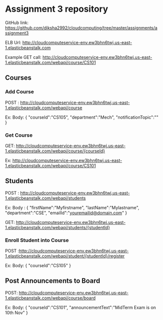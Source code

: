 # Assignment 3 repository

GitHub link: https://github.com/diksha2992/cloudcomputing/tree/master/assignments/assignment3

ELB Url: http://cloudcomputeservice-env.ew3bhn6twj.us-east-1.elasticbeanstalk.com


Example GET call:
http://cloudcomputeservice-env.ew3bhn6twj.us-east-1.elasticbeanstalk.com/webapi/course/CS101


## Courses

### Add Course
POST : http://cloudcomputeservice-env.ew3bhn6twj.us-east-1.elasticbeanstalk.com/webapi/course

Ex:
Body:
{
	"courseId":"CS105",
	"department":"Mech",
  "notificationTopic":"<sns topic name>"
}

### Get Course
GET: http://cloudcomputeservice-env.ew3bhn6twj.us-east-1.elasticbeanstalk.com/webapi/course/{courseId}

Ex: http://cloudcomputeservice-env.ew3bhn6twj.us-east-1.elasticbeanstalk.com/webapi/course/CS101

## Students
POST :  http://cloudcomputeservice-env.ew3bhn6twj.us-east-1.elasticbeanstalk.com/webapi/students

Ex:
Body :
{
	"firstName":"Myfirstname",
  	"lastName":"Mylastname",
	"department":"CSE",
  	"emailId":"youremailid@domain.com"
}

GET: http://cloudcomputeservice-env.ew3bhn6twj.us-east-1.elasticbeanstalk.com/webapi/students/{studentId}

### Enroll Student into Course

POST :http://cloudcomputeservice-env.ew3bhn6twj.us-east-1.elasticbeanstalk.com/webapi/student/{studentId}/register

Ex:
Body:
{
  "courseId":"CS105"
}

## Post Announcements to Board

POST: http://cloudcomputeservice-env.ew3bhn6twj.us-east-1.elasticbeanstalk.com/webapi/course/board

Ex:
Body:
{
  "courseId":"CS101",
  "announcementText":"MidTerm Exam is on 10th Nov"
}
